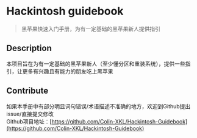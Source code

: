 # Hackintosh guidebook
[//]: <> ( DOC HOME PAGE )
> 黑苹果快速入门手册，为有一定基础的黑苹果新人提供指引

## Description
本项目旨在为有一定基础的黑苹果新人（至少懂分区和重装系统），提供一些指引，让更多有兴趣且有能力的朋友吃上黑苹果

## Contribute
如果本手册中有部分明显词句错误/术语描述不准确的地方，欢迎到Github提出issue/直接提交修改   
Github项目地址：[https://github.com/Colin-XKL/Hackintosh-Guidebook](https://github.com/Colin-XKL/Hackintosh-Guidebook)  
